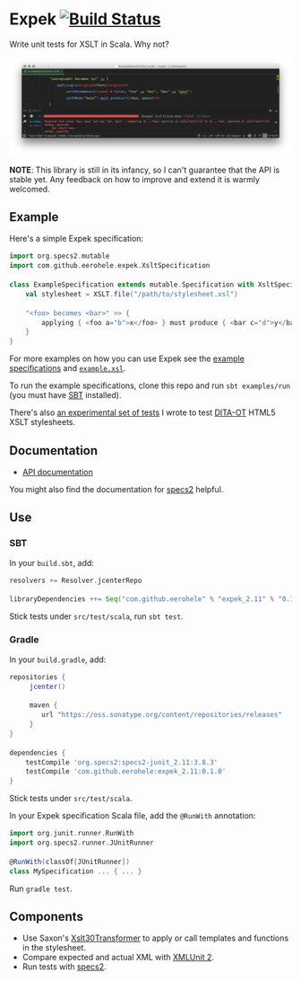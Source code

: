 Expek [![Build Status](https://travis-ci.org/eerohele/expek.svg?branch=develop)](https://travis-ci.org/eerohele/expek)
=====

Write unit tests for XSLT in Scala. Why not?

![Using Expek with IntelliJ IDEA](screenshot.png?raw=true "Using Expek with IntelliJ IDEA")

**NOTE**: This library is still in its infancy, so I can't guarantee that the
API is stable yet. Any feedback on how to improve and extend it is warmly
welcomed.

## Example

Here's a simple Expek specification:

```scala
import org.specs2.mutable
import com.github.eerohele.expek.XsltSpecification

class ExampleSpecification extends mutable.Specification with XsltSpecification {
    val stylesheet = XSLT.file("/path/to/stylesheet.xsl")

    "<foo> becomes <bar>" >> {
        applying { <foo a="b">x</foo> } must produce { <bar c="d">y</bar> }
    }
}
```

For more examples on how you can use Expek see the [example specifications][example-spec]
and [`example.xsl`][example-stylesheet].

To run the example specifications, clone this repo and run `sbt examples/run`
(you must have [SBT][sbt] installed).

There's also [an experimental set of tests][dita-ot-tests] I wrote to
test [DITA-OT](http://www.dita-ot.org) HTML5 XSLT stylesheets.

## Documentation

- [API documentation][api]

You might also find the documentation for [specs2][specs2] helpful.

## Use

### SBT

In your `build.sbt`, add:

```scala
resolvers += Resolver.jcenterRepo

libraryDependencies ++= Seq("com.github.eerohele" % "expek_2.11" % "0.1.0")
```

Stick tests under `src/test/scala`, run `sbt test`.

### Gradle

In your `build.gradle`, add:

```groovy
repositories {
     jcenter()

     maven {
        url "https://oss.sonatype.org/content/repositories/releases"
     }
}

dependencies {
    testCompile 'org.specs2:specs2-junit_2.11:3.8.3'
    testCompile 'com.github.eerohele:expek_2.11:0.1.0'
}
```

Stick tests under `src/test/scala`.

In your Expek specification Scala file, add the `@RunWith` annotation:

```scala
import org.junit.runner.RunWith
import org.specs2.runner.JUnitRunner

@RunWith(classOf[JUnitRunner])
class MySpecification ... { ... }
```

Run `gradle test`.

## Components

- Use Saxon's [Xslt30Transformer][x30t] to apply or call templates and
  functions in the stylesheet.
- Compare expected and actual XML with [XMLUnit 2][xmlunit].
- Run tests with [specs2][specs2].

[api]: https://eerohele.github.io/expek/latest/api
[dita-ot-tests]: https://github.com/eerohele/dita-ot/tree/expek/src/test/scala/org/dita/dost/html5
[example-spec]: http://github.com/eerohele/expek/tree/master/examples/src/test/scala
[example-stylesheet]: http://github.com/eerohele/expek/tree/master/examples/src/test/resources/stylesheets/example.xsl
[saxon]: http://www.saxonica.com
[sbt]: http://scala-sbt.org
[specs2]: http://www.specs2.org
[x30t]: http://www.saxonica.com/html/documentation/javadoc/net/sf/saxon/s9api/Xslt30Transformer.html
[xmlunit]: https://github.com/xmlunit/xmlunit
